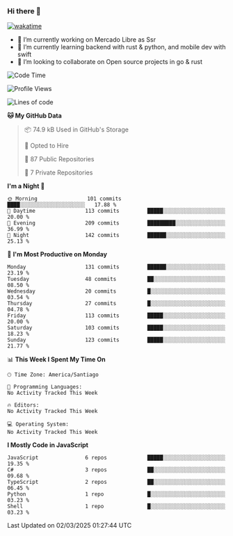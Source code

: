 ### Hi there 👋

[![wakatime](https://wakatime.com/badge/user/330beacb-fb27-4e32-bc38-f8f521bcf832.svg)](https://wakatime.com/@330beacb-fb27-4e32-bc38-f8f521bcf832)

- 🔭 I’m currently working on Mercado Libre as Ssr
- 🌱 I’m currently learning backend with rust & python, and mobile dev with swift
- 👯 I’m looking to collaborate on Open source projects in go & rust

<!--START_SECTION:waka-->
![Code Time](http://img.shields.io/badge/Code%20Time-796%20hrs%2028%20mins-blue)

![Profile Views](http://img.shields.io/badge/Profile%20Views-0-blue)

![Lines of code](https://img.shields.io/badge/From%20Hello%20World%20I%27ve%20Written-3.6%20million%20lines%20of%20code-blue)

**🐱 My GitHub Data** 

> 📦 74.9 kB Used in GitHub's Storage 
 > 
> 💼 Opted to Hire
 > 
> 📜 87 Public Repositories 
 > 
> 🔑 7 Private Repositories 
 > 
**I'm a Night 🦉** 

```text
🌞 Morning                101 commits         ████░░░░░░░░░░░░░░░░░░░░░   17.88 % 
🌆 Daytime                113 commits         █████░░░░░░░░░░░░░░░░░░░░   20.00 % 
🌃 Evening                209 commits         █████████░░░░░░░░░░░░░░░░   36.99 % 
🌙 Night                  142 commits         ██████░░░░░░░░░░░░░░░░░░░   25.13 % 
```
📅 **I'm Most Productive on Monday** 

```text
Monday                   131 commits         ██████░░░░░░░░░░░░░░░░░░░   23.19 % 
Tuesday                  48 commits          ██░░░░░░░░░░░░░░░░░░░░░░░   08.50 % 
Wednesday                20 commits          █░░░░░░░░░░░░░░░░░░░░░░░░   03.54 % 
Thursday                 27 commits          █░░░░░░░░░░░░░░░░░░░░░░░░   04.78 % 
Friday                   113 commits         █████░░░░░░░░░░░░░░░░░░░░   20.00 % 
Saturday                 103 commits         █████░░░░░░░░░░░░░░░░░░░░   18.23 % 
Sunday                   123 commits         █████░░░░░░░░░░░░░░░░░░░░   21.77 % 
```


📊 **This Week I Spent My Time On** 

```text
🕑︎ Time Zone: America/Santiago

💬 Programming Languages: 
No Activity Tracked This Week

🔥 Editors: 
No Activity Tracked This Week

💻 Operating System: 
No Activity Tracked This Week
```

**I Mostly Code in JavaScript** 

```text
JavaScript               6 repos             █████░░░░░░░░░░░░░░░░░░░░   19.35 % 
C#                       3 repos             ██░░░░░░░░░░░░░░░░░░░░░░░   09.68 % 
TypeScript               2 repos             ██░░░░░░░░░░░░░░░░░░░░░░░   06.45 % 
Python                   1 repo              █░░░░░░░░░░░░░░░░░░░░░░░░   03.23 % 
Shell                    1 repo              █░░░░░░░░░░░░░░░░░░░░░░░░   03.23 % 
```




 Last Updated on 02/03/2025 01:27:44 UTC
<!--END_SECTION:waka-->
